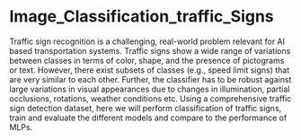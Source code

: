 # Image_Classification_traffic_Signs

Traffic sign recognition is a challenging, real-world problem relevant for AI based transportation systems. Traffic signs show a wide range of variations between classes in terms of color, shape, and the presence of pictograms or text. However, there exist subsets of classes (e.g., speed limit signs) that are very similar to each other. Further, the classifier has to be robust against large variations in visual appearances due to changes in illumination, partial occlusions, rotations, weather conditions etc. Using a comprehensive traffic sign detection dataset, here we will perform classification of traffic signs, train and evaluate the different models and compare to the performance of MLPs.

